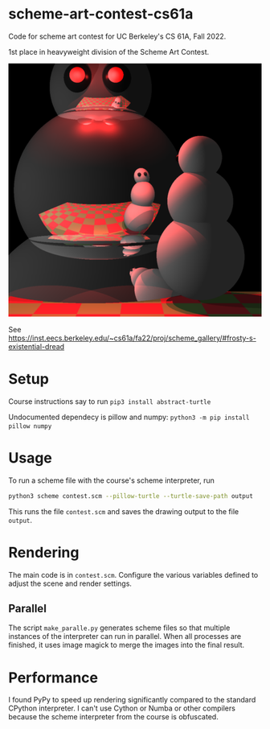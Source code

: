 # scheme-art-contest-cs61a
Code for scheme art contest for UC Berkeley's CS 61A, Fall 2022.

1st place in heavyweight division of the Scheme Art Contest.

![snowman](final-contest-submission.png "Final contest submission")

See https://inst.eecs.berkeley.edu/~cs61a/fa22/proj/scheme_gallery/#frosty-s-existential-dread

# Setup
Course instructions say to run `pip3 install abstract-turtle`

Undocumented dependecy is pillow and numpy: `python3 -m pip install pillow numpy`

# Usage
To run a scheme file with the course's scheme interpreter, run
```sh
python3 scheme contest.scm --pillow-turtle --turtle-save-path output
```

This runs the file `contest.scm` and saves the drawing output to the file `output`.

# Rendering
The main code is in `contest.scm`. Configure the various variables defined to adjust the scene and render settings.

## Parallel
The script `make_paralle.py` generates scheme files so that multiple instances of the interpreter can run in parallel.
When all processes are finished, it uses image magick to merge the images into the final result.

# Performance
I found PyPy to speed up rendering significantly compared to the standard CPython interpreter. I can't use Cython or Numba
or other compilers because the scheme interpreter from the course is obfuscated.